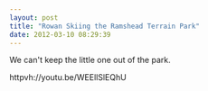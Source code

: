 ```yaml
---
layout: post
title: "Rowan Skiing the Ramshead Terrain Park"
date: 2012-03-10 08:29:39
---
```

We can't keep the little one out of the park. 

httpvh://youtu.be/WEEllSlEQhU
